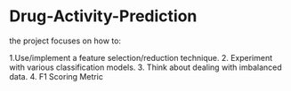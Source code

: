 # Drug-Activity-Prediction

the project focuses on how to:

1.Use/implement a feature selection/reduction technique.
2. Experiment with various classification models.
3. Think about dealing with imbalanced data.
4. F1 Scoring Metric
